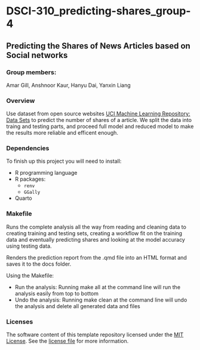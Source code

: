 # DSCI-310_predicting-shares_group-4

## Predicting the Shares of News Articles based on Social networks

### Group members:

Amar Gill, Anshnoor Kaur, Hanyu Dai, Yanxin Liang

### Overview

Use dataset from open source websites [UCI Machine Learning Repository: Data Sets](https://archive.ics.uci.edu/dataset/332/online+news+popularity) to predict the number of shares of a article. We split the data into traing and testing parts, and proceed full model and reduced model to make the results more reliable and efficent enough.

### Dependencies

To finish up this project you will need to install:

-   R programming language
-   R packages:
    -   `renv`
    -   `GGally`
-   Quarto

### Makefile

Runs the complete analysis all the way from reading and cleaning data to creating training and testing sets, creating a workflow fit on the training data and eventually predicting shares and looking at the model accuracy using testing data.

Renders the prediction report from the .qmd file into an HTML format and saves it to the docs folder.

Using the Makefile:

- Run the analysis: Running make all at the command line will run the analysis easily from top to bottom
- Undo the analysis: Running make clean at the command line will undo the analysis and delete all generated data and files

### Licenses

The software content of this template repository licensed under the [MIT License](https://spdx.org/licenses/MIT.html). See the [license file](LICENSE.md) for more information.
